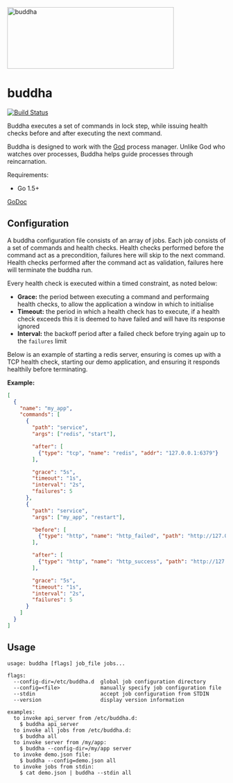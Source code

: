 <img src="http://i.imgur.com/Cz0Ee3h.png" width="384" height="142" alt="buddha" />

buddha
=======

[![Build Status](https://travis-ci.org/pusher/buddha.svg?branch=master)](https://travis-ci.org/pusher/buddha)

Buddha executes a set of commands in lock step, while issuing health checks before and after executing the next command.

Buddha is designed to work with the [God](http://godrb.com/) process manager. Unlike God who watches over processes, Buddha helps guide processes through reincarnation.

Requirements:

  - Go 1.5+

[GoDoc](https://godoc.org/github.com/pusher/buddha)


Configuration
-------------

A buddha configuration file consists of an array of jobs. Each job consists of a set of commands and health checks. Health checks performed before the command act as a precondition, failures here will skip to the next command. Health checks performed after the command act as validation, failures here will terminate the buddha run.

Every health check is executed within a timed constraint, as noted below:

  - **Grace:** the period between executing a command and performaing health checks, to allow the application a window in which to initialise
  - **Timeout:** the period in which a health check has to execute, if a health check exceeds this it is deemed to have failed and will have its response ignored
  - **Interval:** the backoff period after a failed check before trying again up to the `failures` limit

Below is an example of starting a redis server, ensuring is comes up with a TCP health check, starting our demo application, and ensuring it responds healthily before terminating.

**Example:**

```json
[
  {
    "name": "my_app",
    "commands": [
      {
        "path": "service",
        "args": ["redis", "start"],

        "after": [
          {"type": "tcp", "name": "redis", "addr": "127.0.0.1:6379"}
        ],

        "grace": "5s",
        "timeout": "1s",
        "interval": "2s",
        "failures": 5
      },
      {
        "path": "service",
        "args": ["my_app", "restart"],

        "before": [
          {"type": "http", "name": "http_failed", "path": "http://127.0.0.1:8080/health_check", "expect": [500]}
        ],

        "after": [
          {"type": "http", "name": "http_success", "path": "http://127.0.0.1:8080/health_check", "expect": [200]}
        ],

        "grace": "5s",
        "timeout": "1s",
        "interval": "2s",
        "failures": 5
      }
    ]
  }
]

```


Usage
-----

```
usage: buddha [flags] job_file jobs...

flags:
  --config-dir=/etc/buddha.d  global job configuration directory
  --config=<file>             manually specify job configuration file
  --stdin                     accept job configuration from STDIN
  --version                   display version information

examples:
  to invoke api_server from /etc/buddha.d:
    $ buddha api_server
  to invoke all jobs from /etc/buddha.d:
    $ buddha all
  to invoke server from /my/app:
    $ buddha --config-dir=/my/app server
  to invoke demo.json file:
    $ buddha --config=demo.json all
  to invoke jobs from stdin:
    $ cat demo.json | buddha --stdin all
```
